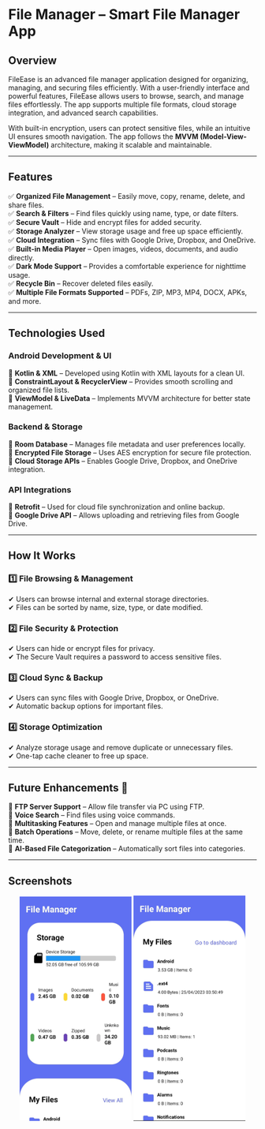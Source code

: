 ﻿# File Manager – Smart File Manager App

## Overview
FileEase is an advanced file manager application designed for organizing, managing, and securing files efficiently. With a user-friendly interface and powerful features, FileEase allows users to browse, search, and manage files effortlessly. The app supports multiple file formats, cloud storage integration, and advanced search capabilities.

With built-in encryption, users can protect sensitive files, while an intuitive UI ensures smooth navigation. The app follows the **MVVM (Model-View-ViewModel)** architecture, making it scalable and maintainable.

---

## Features
✅ **Organized File Management** – Easily move, copy, rename, delete, and share files.  
✅ **Search & Filters** – Find files quickly using name, type, or date filters.  
✅ **Secure Vault** – Hide and encrypt files for added security.  
✅ **Storage Analyzer** – View storage usage and free up space efficiently.  
✅ **Cloud Integration** – Sync files with Google Drive, Dropbox, and OneDrive.  
✅ **Built-in Media Player** – Open images, videos, documents, and audio directly.  
✅ **Dark Mode Support** – Provides a comfortable experience for nighttime usage.  
✅ **Recycle Bin** – Recover deleted files easily.  
✅ **Multiple File Formats Supported** – PDFs, ZIP, MP3, MP4, DOCX, APKs, and more.

---

## Technologies Used

### **Android Development & UI**
🔹 **Kotlin & XML** – Developed using Kotlin with XML layouts for a clean UI.  
🔹 **ConstraintLayout & RecyclerView** – Provides smooth scrolling and organized file lists.  
🔹 **ViewModel & LiveData** – Implements MVVM architecture for better state management.

### **Backend & Storage**
🔹 **Room Database** – Manages file metadata and user preferences locally.  
🔹 **Encrypted File Storage** – Uses AES encryption for secure file protection.  
🔹 **Cloud Storage APIs** – Enables Google Drive, Dropbox, and OneDrive integration.

### **API Integrations**
🔹 **Retrofit** – Used for cloud file synchronization and online backup.  
🔹 **Google Drive API** – Allows uploading and retrieving files from Google Drive.

---

## How It Works

### 1️⃣ File Browsing & Management
✔ Users can browse internal and external storage directories.  
✔ Files can be sorted by name, size, type, or date modified.

### 2️⃣ File Security & Protection
✔ Users can hide or encrypt files for privacy.  
✔ The Secure Vault requires a password to access sensitive files.

### 3️⃣ Cloud Sync & Backup
✔ Users can sync files with Google Drive, Dropbox, or OneDrive.  
✔ Automatic backup options for important files.

### 4️⃣ Storage Optimization
✔ Analyze storage usage and remove duplicate or unnecessary files.  
✔ One-tap cache cleaner to free up space.

---

## Future Enhancements 🚀
🔹 **FTP Server Support** – Allow file transfer via PC using FTP.  
🔹 **Voice Search** – Find files using voice commands.  
🔹 **Multitasking Features** – Open and manage multiple files at once.  
🔹 **Batch Operations** – Move, delete, or rename multiple files at the same time.  
🔹 **AI-Based File Categorization** – Automatically sort files into categories.

---
## Screenshots
<p align="center">
  <img src="Screenshot/Home%20screen.jpg" width="45%" alt="Screenshot 1">
  <img src="Screenshot/Files%20screen.jpg" width="45%" alt="Screenshot 2">
</p>

